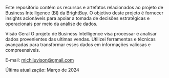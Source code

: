 Este repositório contém os recursos e artefatos relacionados ao projeto de Business Intelligence (BI) da BrightBuy. O objetivo deste projeto é fornecer insights acionáveis para apoiar a tomada de decisões estratégicas e operacionais por meio da análise de dados.

Visão Geral
O projeto de Business Intelligence visa processar e analisar dados provenientes das ultimas vendas. Utilizei ferramentas e técnicas avançadas para transformar esses dados em informações valiosas e compreensíveis.

E-mail: michiluvison@gmail.com

Última atualização: Março de 2024